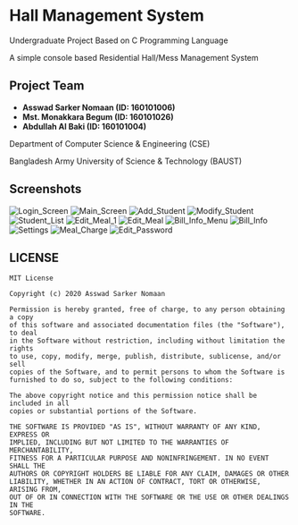 # Hall Management System

Undergraduate Project Based on C Programming Language

A simple console based Residential Hall/Mess Management System

## Project Team

- **Asswad Sarker Nomaan (ID: 160101006)**
- **Mst. Monakkara Begum (ID: 160101026)**
- **Abdullah Al Baki (ID: 160101004)**

Department of Computer Science & Engineering (CSE)

Bangladesh Army University of Science & Technology (BAUST)

## Screenshots

![Login_Screen](screenshots/Login_Screen.jpg "Login Screen")
![Main_Screen](screenshots/Main_Screen.jpg "Main Screen")
![Add_Student](screenshots/Add_Student.jpg "Add Student")
![Modify_Student](screenshots/Modify_Student.jpg "Modify Student")
![Student_List](screenshots/Student_List.jpg "Student List")
![Edit_Meal_1](screenshots/Edit_Meal_1.jpg "Edit Meal 1")
![Edit_Meal](screenshots/Edit_Meal.jpg "Edit Meal")
![Bill_Info_Menu](screenshots/Bill_Info_Menu.jpg "Bill Info Menu")
![Bill_Info](screenshots/Bill_Info.jpg "Bill Info")
![Settings](screenshots/Settings.jpg "Settings")
![Meal_Charge](screenshots/Meal_Charge.jpg "Meal Charge")
![Edit_Password](screenshots/Edit_Password.jpg "Edit Password")

## LICENSE

```
MIT License

Copyright (c) 2020 Asswad Sarker Nomaan

Permission is hereby granted, free of charge, to any person obtaining a copy
of this software and associated documentation files (the "Software"), to deal
in the Software without restriction, including without limitation the rights
to use, copy, modify, merge, publish, distribute, sublicense, and/or sell
copies of the Software, and to permit persons to whom the Software is
furnished to do so, subject to the following conditions:

The above copyright notice and this permission notice shall be included in all
copies or substantial portions of the Software.

THE SOFTWARE IS PROVIDED "AS IS", WITHOUT WARRANTY OF ANY KIND, EXPRESS OR
IMPLIED, INCLUDING BUT NOT LIMITED TO THE WARRANTIES OF MERCHANTABILITY,
FITNESS FOR A PARTICULAR PURPOSE AND NONINFRINGEMENT. IN NO EVENT SHALL THE
AUTHORS OR COPYRIGHT HOLDERS BE LIABLE FOR ANY CLAIM, DAMAGES OR OTHER
LIABILITY, WHETHER IN AN ACTION OF CONTRACT, TORT OR OTHERWISE, ARISING FROM,
OUT OF OR IN CONNECTION WITH THE SOFTWARE OR THE USE OR OTHER DEALINGS IN THE
SOFTWARE.
```
